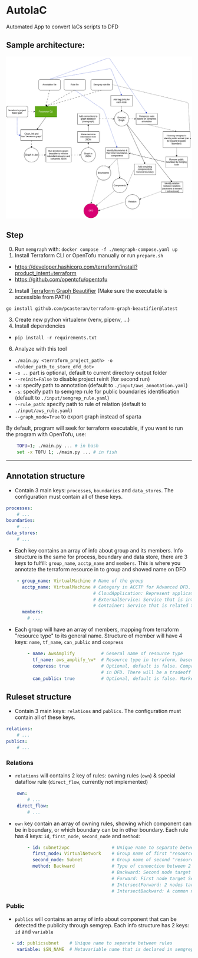# AutoIaC
Automated App to convert IaCs scripts to DFD

## Sample architecture:
![](./architecture/main.png)

## Step
0. Run `memgraph` with: `docker compose -f ./memgraph-compose.yaml up`
1. Install Terraform CLI or OpenTofu manually or run `prepare.sh`
- https://developer.hashicorp.com/terraform/install?product_intent=terraform
- https://github.com/opentofu/opentofu
2. Install [Terraform Graph Beautifier](https://github.com/pcasteran/terraform-graph-beautifier) (Make sure the executable is accessible from PATH)

```
go install github.com/pcasteran/terraform-graph-beautifier@latest
```

3. Create new python virtualenv (venv, pipenv, ...)
4. Install dependencies
- `pip install -r requirements.txt`
6. Analyze with this tool
- `./main.py <terraform_project_path> -o <folder_path_to_store_dfd_dot> `
- `-o ..` part is optional, default to current directory output folder
- `--reinit=False` to disable project reinit (for second run)
- `-a`: specify path to annotation (default to `./input/aws_annotation.yaml`)
- `-s`: specify path to semgrep rule for public boundaries identification (default to `./input/semgrep_rule.yaml`)
- `--rule_path`: specify path to rule of relation (default to `./input/aws_rule.yaml`)
- `--graph_mode=True` to export graph instead of sparta


By default, program will seek for terraform executable, if you want to run the program with OpenTofu, use:
```bash
    TOFU=1; ./main.py ... # in bash
    set -x TOFU 1; ./main.py ... # in fish
```
---
## Annotation structure
- Contain 3 main keys: `processes`, `boundaries` and `data_stores`. The configuration must contain all of these keys.
```yaml
processes:
    # ...
boundaries:
    # ...
data_stores:
    # ...
``` 
- Each key contains an array of info about group and its members. Info structure is the same for process, boundary and data store, there are 3 keys to fulfill: `group_name`, `acctp_name` and `members`. This is where you annotate the terraform resource in to group and showed name on DFD 
```yaml
    - group_name: VirtualMachine # Name of the group
      acctp_name: VirtualMachine # Category in ACCTP for Advanced DFD. It is one of the following:
                                 # CloudApplication: Represent applications/services that have ability of computational in infrastructure, except the virtual machine
                                 # ExternalService: Service that is interracting outside of system
                                 # Container: Service that is related to Container (docker, ECS, ...)
      members:
        # ... 
```
- Each group will have an array of members, mapping from terraform "resource type" to its general name. Structure of member will have 4 keys: `name`, `tf_name`, `can_public` and `compress`
```yaml
        - name: AwsAmplify          # General name of resource type
          tf_name: aws_amplify_\w*  # Resource type in terraform, based on https://registry.terraform.io. This can be string or regex
          compress: true            # Optional, default is false. Compressing matched resource (use with regex tf_name) to a single node 
                                    # in DFD. There will be a tradeoff between Component detection & Data flow detection in this option
          can_public: true          # Optional, default is false. Marked this resource type can be public (accessible by user)
```

## Ruleset structure
- Contain 3 main keys: `relations` and `publics`. The configuration must contain all of these keys.
```yaml
relations:
    # ...
publics:
    # ...
```
### Relations
- `relations` will contains 2 key of rules: owning rules (`own`) & special dataflow rule (`direct_flow`, currently not implemented)
```yaml
    own:
        # ...
    direct_flow:
        # ...
```  
- `own` key contain an array of owning rules, showing which component can be in boundary, or which boundary can be in other boundary. Each rule has 4 keys: `id`, `first_node`, `second_node` and `method`:
```yaml
        - id: subnet2vpc                # Unique name to separate between rules
          first_node: VirtualNetwork    # Group name of first "resource" node to detect
          second_node: Subnet           # Group name of second "resource" node to detect
          method: Backward              # Type of connection between 2 resource. It is one of the following:
                                        # Backward: Second node target First node in dependency graph
                                        # Forward: First node target Second node in dependency graph
                                        # IntersectForward: 2 nodes target a common node (unimplemented)
                                        # IntersectBackward: A common node targets 2 nodes (unimplemented)
```
### Public
- `publics` will contains an array of info about component that can be detected the publicity through semgrep. Each info structure has 2 keys: `id` and `variable`
```yaml
  - id: publicsubnet    # Unique name to separate between rules
    variable: $SN_NAME  # Metavariable name that is declared in semgrep rule (must be resource name)
```
